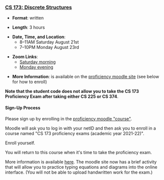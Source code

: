 <!---
Feel free to change this link if there is something more appropriate.
Do not change the anchor name.
-->

### <a name="CS173" class="anchor"></a>[CS 173: Discrete Structures](https://wiki.illinois.edu/wiki/display/cs173/Home)

* **Format**: written
<!--- -->
* **Length**: 3 hours
<!--- -->
* **Date, Time, and Location**:
  * 8&ndash;11AM Saturday August 21st
  * 7&ndash;10PM Monday August 23rd
<!--- -->
* **Zoom Links**: 
   * [Saturday morning](https://illinois.zoom.us/j/83330491604?pwd=NFVlcC82S1ZrclBWSGk3WjAwNVFKQT09)
   * [Monday evening](https://illinois.zoom.us/j/85970235460?pwd=SFZvdkJGZFB3WFZKc1pNalF3bXdSZz09)
<!--- -->
* **More Information**: is available on the [proficiency moodle site](https://learn.illinois.edu/course/view.php?id=60633) (see below for how to enroll)

**Note that the student code does not allow you to take the CS 173 Proficiency Exam after taking either CS 225 or CS 374**.

#### Sign-Up Process

Please sign up by enrolling in the [proficiency moodle "course"](https://learn.illinois.edu/course/view.php?id=60633).
<!--- -->
Moodle will ask you to log in with your netID and then ask you to enroll in a
course named "CS 173 proficiency exams (academic year 2021-22)".
<!--- -->
Enroll yourself.
<!--- -->
You will return to this course when it's time to take the proficiency
exam.


More information is available [here](https://wiki.illinois.edu/wiki/display/cs173/Home).   The moodle site now has a brief activity that will allow you to practice typing equations and diagrams into the online interface.    (You will not be able to upload handwritten work for the exam.)
